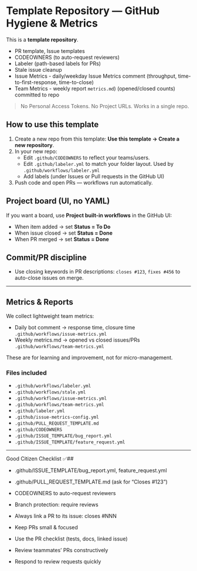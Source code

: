# Template Repository — GitHub Hygiene & Metrics

This is a **template repository**.
- PR template, Issue templates
- CODEOWNERS (to auto-request reviewers)
- Labeler (path-based labels for PRs)
- Stale issue cleanup 
- Issue Metrics - daily/weekday Issue Metrics comment (throughput, time-to-first-response, time-to-close)
- Team Metrics - weekly report `metrics.md`) (opened/closed counts) committed to repo

> No Personal Access Tokens. No Project URLs. Works in a single repo.

## How to use this template
1. Create a new repo from this template: **Use this template → Create a new repository**.
2. In your new repo:
   - Edit `.github/CODEOWNERS` to reflect your teams/users.
   - Edit `.github/labeler.yml` to match your folder layout. Used by `.github/workflows/labeler.yml`
   - Add labels (under Issues or Pull requests in the GitHub UI)
3. Push code and open PRs — workflows run automatically.

## Project board (UI, no YAML)
If you want a board, use **Project built-in workflows** in the GitHub UI:
- When item added → set **Status = To Do**
- When issue closed → set **Status = Done**
- When PR merged → set **Status = Done**

## Commit/PR discipline
- Use closing keywords in PR descriptions: `closes #123`, `fixes #456` to auto-close issues on merge.

---

## Metrics & Reports

We collect lightweight team metrics:
- Daily bot comment → response time, closure time `.github/workflows/issue-metrics.yml`
- Weekly metrics.md → opened vs closed issues/PRs `.github/workflows/team-metrics.yml`

These are for learning and improvement, not for micro-management.




### Files included
- `.github/workflows/labeler.yml`
- `.github/workflows/stale.yml`
- `.github/workflows/issue-metrics.yml`
- `.github/workflows/team-metrics.yml`
- `.github/labeler.yml`
- `.github/issue-metrics-config.yml`
- `.github/PULL_REQUEST_TEMPLATE.md`
- `.github/CODEOWNERS`
- `.github/ISSUE_TEMPLATE/bug_report.yml`
- `.github/ISSUE_TEMPLATE/feature_request.yml`

---
Good Citizen Checklist ✅## 

- .github/ISSUE_TEMPLATE/bug_report.yml, feature_request.yml
- .github/PULL_REQUEST_TEMPLATE.md (ask for “Closes #123”)
- CODEOWNERS to auto-request reviewers
- Branch protection: require reviews

- Always link a PR to its issue: closes #NNN
- Keep PRs small & focused
- Use the PR checklist (tests, docs, linked issue)
- Review teammates’ PRs constructively
- Respond to review requests quickly
